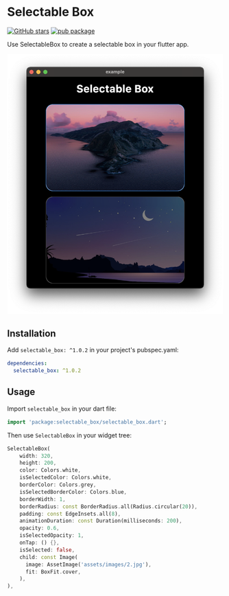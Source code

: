 # Selectable Box

[![GitHub stars](https://img.shields.io/github/stars/mantreshkhurana/selectable_box.svg?style=social)](https://github.com/mantreshkhurana/selectable_box)
[![pub package](https://img.shields.io/pub/v/selectable_box.svg)](https://pub.dartlang.org/packages/selectable_box)

Use SelectableBox to create a selectable box in your flutter app.

![Screenshot](https://raw.githubusercontent.com/mantreshkhurana/selectable_box/stable/screenshots/screenshot-1.png)

## Installation

Add `selectable_box: ^1.0.2` in your project's pubspec.yaml:

```yaml
dependencies:
  selectable_box: ^1.0.2
```

## Usage

Import `selectable_box` in your dart file:

```dart
import 'package:selectable_box/selectable_box.dart';
```

Then use `SelectableBox` in your widget tree:

```dart
SelectableBox(
    width: 320,
    height: 200,
    color: Colors.white,
    isSelectedColor: Colors.white,
    borderColor: Colors.grey,
    isSelectedBorderColor: Colors.blue,
    borderWidth: 1,
    borderRadius: const BorderRadius.all(Radius.circular(20)),
    padding: const EdgeInsets.all(8),
    animationDuration: const Duration(milliseconds: 200),
    opacity: 0.6,
    isSelectedOpacity: 1,
    onTap: () {},
    isSelected: false,
    child: const Image(
      image: AssetImage('assets/images/2.jpg'),
      fit: BoxFit.cover,
    ),
),
```
